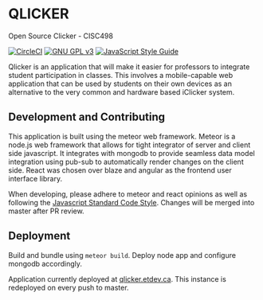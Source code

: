 # QLICKER
Open Source Clicker - CISC498

[![CircleCI](https://circleci.com/gh/etenoch/qlicker/tree/master.svg?style=shield&circle-token=add100d7632954b295a5010c4d904e5b7801d8f5)](https://circleci.com/gh/etenoch/qlicker/tree/master)
[![GNU GPL v3](https://img.shields.io/badge/license-GNU%20GPL%20v3-blue.svg)](https://www.gnu.org/licenses/gpl-3.0.en.html)
[![JavaScript Style Guide](https://img.shields.io/badge/code%20style-standard-brightgreen.svg)](http://standardjs.com/)


Qlicker is an application that will make it easier for professors to integrate student participation in classes. This involves a mobile-capable web application that can be used by students on their own devices as an alternative to the very common and hardware based iClicker system.


## Development and Contributing

This application is built using the meteor web framework. Meteor is a node.js web framework that allows for tight integrator of server and client side javascript. It integrates with mongodb to provide seamless data model integration using pub-sub to automatically render changes on the client side. React was chosen over blaze and angular as the frontend user interface library. 

When developing, please adhere to meteor and react opinions as well as following the [Javascript Standard Code Style](http://standardjs.com). Changes will be merged into master after PR review.

## Deployment

Build and bundle using `meteor build`. Deploy node app and configure mongodb accordingly.

Application currently deployed at [qlicker.etdev.ca](http://qlicker.etdev.ca). This instance is redeployed on every push to master.




